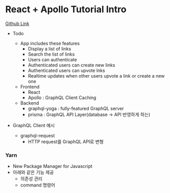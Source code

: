 # React + Apollo Tutorial Intro

[Github Link](https://github.com/howtographql/react-apollo)

* Todo
  * App includes these features
    * Display a list of links
    * Search the list of links
    * Users can authenticate
    * Authenticated users can create new links
    * Authenticated users can upvote lnks
    * Realtime updates when other users upvote a link or create a new one
  * Frontend
    * React
    * Apollo : GraphQL Client Caching
  * Backend
    * graphql-yoga : fully-featured GraphQL server
    * prisma : GraphQL API Layer(database -> API 반영하게 하는)
    
* GraphQL Client 예시
  * graphql-request
    * HTTP request를 GraphQL API로 변형
  

### Yarn
* New Package Manager for Javascript
* 아래와 같은 기능 제공
  * 의존성 관리
  * command 명령어
  
